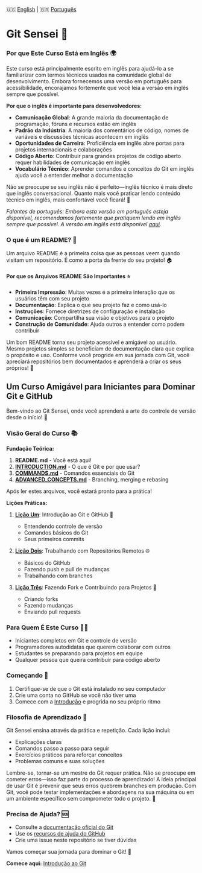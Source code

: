 🇺🇸 [English](../README.md) | 🇧🇷 [Português](./README.md)

# Git Sensei 🥋

### Por que Este Curso Está em Inglês 🌍

Este curso está principalmente escrito em inglês para ajudá-lo a se familiarizar com termos técnicos usados na comunidade global de desenvolvimento. Embora fornecemos uma versão em português para acessibilidade, encorajamos fortemente que você leia a versão em inglês sempre que possível.

**Por que o inglês é importante para desenvolvedores:**
- **Comunicação Global**: A grande maioria da documentação de programação, fóruns e recursos estão em inglês
- **Padrão da Indústria**: A maioria dos comentários de código, nomes de variáveis e discussões técnicas acontecem em inglês
- **Oportunidades de Carreira**: Proficiência em inglês abre portas para projetos internacionais e colaborações
- **Código Aberto**: Contribuir para grandes projetos de código aberto requer habilidades de comunicação em inglês
- **Vocabulário Técnico**: Aprender comandos e conceitos do Git em inglês ajuda você a entender melhor a documentação

Não se preocupe se seu inglês não é perfeito—inglês técnico é mais direto que inglês conversacional. Quanto mais você praticar lendo conteúdo técnico em inglês, mais confortável você ficará! 💪

*Falantes de português: Embora esta versão em português esteja disponível, recomendamos fortemente que pratiquem lendo em inglês sempre que possível. A versão em inglês está disponível [aqui](../README.md).*

### O que é um README? 📄

Um arquivo README é a primeira coisa que as pessoas veem quando visitam um repositório. É como a porta da frente do seu projeto! 🏠

#### Por que os Arquivos README São Importantes ⭐

- **Primeira Impressão**: Muitas vezes é a primeira interação que os usuários têm com seu projeto
- **Documentação**: Explica o que seu projeto faz e como usá-lo
- **Instruções**: Fornece diretrizes de configuração e instalação
- **Comunicação**: Compartilha sua visão e objetivos para o projeto
- **Construção de Comunidade**: Ajuda outros a entender como podem contribuir

Um bom README torna seu projeto acessível e amigável ao usuário. Mesmo projetos simples se beneficiam de documentação clara que explica o propósito e uso. Conforme você progride em sua jornada com Git, você apreciará repositórios bem documentados e aprenderá a criar os seus próprios! 📝

## Um Curso Amigável para Iniciantes para Dominar Git e GitHub

Bem-vindo ao Git Sensei, onde você aprenderá a arte do controle de versão desde o início! 🌱

### Visão Geral do Curso 📚

**Fundação Teórica:**
1. **README.md** - Você está aqui!
2. **[INTRODUCTION.md](./INTRODUCTION.md)** - O que é Git e por que usar?
3. **[COMMANDS.md](./COMMANDS.md)** - Comandos essenciais do Git
4. **[ADVANCED_CONCEPTS.md](./ADVANCED_CONCEPTS.md)** - Branching, merging e rebasing

Após ler estes arquivos, você estará pronto para a prática!

**Lições Práticas:**
1. **[Lição Um](./LESSON_ONE.md)**: Introdução ao Git e GitHub 👋
   - Entendendo controle de versão
   - Comandos básicos do Git
   - Seus primeiros commits

2. **[Lição Dois](./LESSON_TWO.md)**: Trabalhando com Repositórios Remotos 🌐
   - Básicos do GitHub
   - Fazendo push e pull de mudanças
   - Trabalhando com branches

3. **[Lição Três](./LESSON_THREE.md)**: Fazendo Fork e Contribuindo para Projetos 🍴
   - Criando forks
   - Fazendo mudanças
   - Enviando pull requests

### Para Quem É Este Curso 🧑‍💻

- Iniciantes completos em Git e controle de versão
- Programadores autodidatas que querem colaborar com outros
- Estudantes se preparando para projetos em equipe
- Qualquer pessoa que queira contribuir para código aberto

### Começando 🚀

1. Certifique-se de que o Git está instalado no seu computador
2. Crie uma conta no GitHub se você não tiver uma
3. Comece com a [Introdução](./INTRODUCTION.md) e progrida no seu próprio ritmo

### Filosofia de Aprendizado 🧠

Git Sensei ensina através da prática e repetição. Cada lição inclui:
- Explicações claras
- Comandos passo a passo para seguir
- Exercícios práticos para reforçar conceitos
- Problemas comuns e suas soluções

Lembre-se, tornar-se um mestre do Git requer prática. Não se preocupe em cometer erros—isso faz parte do processo de aprendizado! A ideia principal de usar Git é prevenir que seus erros quebrem branches em produção. Com Git, você pode testar implementações e abordagens na sua máquina ou em um ambiente específico sem comprometer todo o projeto. 🌟

### Precisa de Ajuda? 🆘

- Consulte a [documentação oficial do Git](https://git-scm.com/doc)
- Use os [recursos de ajuda do GitHub](https://help.github.com)
- Crie uma issue neste repositório se tiver dúvidas

Vamos começar sua jornada para dominar o Git! 🥋

**Comece aqui:** [Introdução ao Git](./INTRODUCTION.md)
